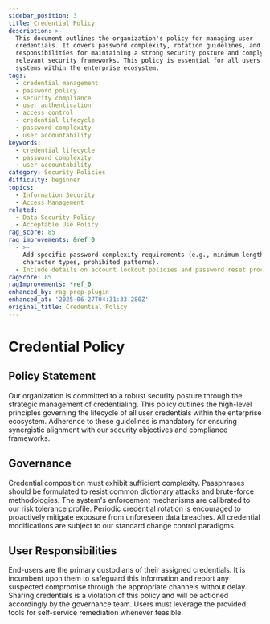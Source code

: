 ```yaml
---
sidebar_position: 3
title: Credential Policy
description: >-
  This document outlines the organization's policy for managing user
  credentials. It covers password complexity, rotation guidelines, and user
  responsibilities for maintaining a strong security posture and complying with
  relevant security frameworks. This policy is essential for all users and
  systems within the enterprise ecosystem.
tags:
  - credential management
  - password policy
  - security compliance
  - user authentication
  - access control
  - credential lifecycle
  - password complexity
  - user accountability
keywords:
  - credential lifecycle
  - password complexity
  - user accountability
category: Security Policies
difficulty: beginner
topics:
  - Information Security
  - Access Management
related:
  - Data Security Policy
  - Acceptable Use Policy
rag_score: 85
rag_improvements: &ref_0
  - >-
    Add specific password complexity requirements (e.g., minimum length,
    character types, prohibited patterns).
  - Include details on account lockout policies and password reset procedures.
ragScore: 85
ragImprovements: *ref_0
enhanced_by: rag-prep-plugin
enhanced_at: '2025-06-27T04:31:33.280Z'
original_title: Credential Policy
---
```


# Credential Policy

## Policy Statement

Our organization is committed to a robust security posture through the strategic management of credentialing. This policy outlines the high-level principles governing the lifecycle of all user credentials within the enterprise ecosystem. Adherence to these guidelines is mandatory for ensuring synergistic alignment with our security objectives and compliance frameworks.

## Governance

Credential composition must exhibit sufficient complexity. Passphrases should be formulated to resist common dictionary attacks and brute-force methodologies. The system's enforcement mechanisms are calibrated to our risk tolerance profile. Periodic credential rotation is encouraged to proactively mitigate exposure from unforeseen data breaches. All credential modifications are subject to our standard change control paradigms.

## User Responsibilities

End-users are the primary custodians of their assigned credentials. It is incumbent upon them to safeguard this information and report any suspected compromise through the appropriate channels without delay. Sharing credentials is a violation of this policy and will be actioned accordingly by the governance team. Users must leverage the provided tools for self-service remediation whenever feasible.
